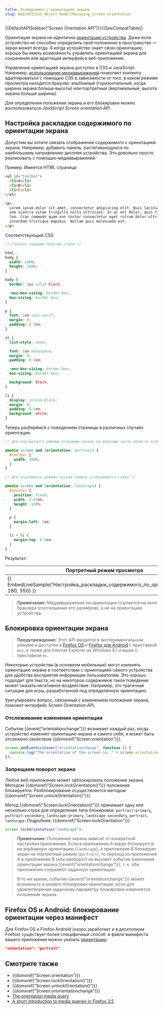 ```yaml
---
title: Разбираемся с ориентацией экрана
slug: Web/API/CSS_Object_Model/Managing_screen_orientation
---
```


{{DefaultAPISidebar("Screen Orientation API")}}{{SeeCompatTable}}

Ориентация экрана не идентична [ориентации устройства](/ru/docs/WebAPI/Detecting_device_orientation).
Даже если устройство не способно определить своё положение в пространстве — экран может всегда. А когда устройство знает свою ориентацию, хорошо бы иметь возможность управлять ориентацией экрана для
сохранения или адаптации интерфейса веб-приложения.

Управление ориентацией экрана доступно в CSS и JavaScript.
Например, [использование медиавыражений](/ru/docs/Web/CSS/Media_Queries/Using_media_queries) позволяет контенту адаптироваться с помощью CSS в зависимости от того, в каком режиме просмотра находится браузер: альбомный (горизонтальный, когда ширина экрана больше высоты) или портретный (вертикальный, высота экрана больше ширины).

Для определения положения экрана и его блокировки можно воспользоваться _JavaScript Screen orientation API_.

## Настройка раскладки содержимого по ориентации экрана

Допустим вы хотите связать отображение содержимого с ориентацией экрана. Например, добавить панель, растягивающуюся по наибольшему направлению дисплея устройства. Это довольно просто реализовать с помощью медиавыражений.

Пример. Имеется HTML страница:

```html
<ul id="toolbar">
  <li>A</li>
  <li>B</li>
  <li>C</li>
</ul>

<p>
  Lorem ipsum dolor sit amet, consectetur adipiscing elit. Duis lacinia nisi nec
  sem viverra vitae fringilla nulla ultricies. In ac est dolor, quis tincidunt
  leo. Cras commodo quam non tortor consectetur eget rutrum dolor ultricies. Ut
  interdum tristique dapibus. Nullam quis malesuada est.
</p>
```

Соответствующий CSS:

```css
/* Сначала зададим простые стили */

html,
body {
  width: 100%;
  height: 100%;
}

body {
  border: 1px solid black;

  -moz-box-sizing: border-box;
  box-sizing: border-box;
}

p {
  font: 1em sans-serif;
  margin: 0;
  padding: 0.5em;
}

ul {
  list-style: none;

  font: 1em monospace;
  margin: 0;
  padding: 0.5em;

  -moz-box-sizing: border-box;
  box-sizing: border-box;

  background: black;
}

li {
  display: inline-block;
  margin: 0;
  padding: 0.5em;
  background: white;
}
```

Теперь разберёмся с поведением страницы в различных случаях ориентации.

```css
/* Для портретного режима отправим панель на верхнюю часть области отображения */

@media screen and (orientation: portrait) {
  #toolbar {
    width: 100%;
  }
}

/* Для альбомного режима пускай панель отображается слева */

@media screen and (orientation: landscape) {
  #toolbar {
    position: fixed;
    width: 2.65em;
    height: 100%;
  }

  p {
    margin-left: 2em;
  }

  li + li {
    margin-top: 0.5em;
  }
}
```

Результат:

| Портретный режим просмотра                                                              | Альбомный режим просмотра                                                               |
| --------------------------------------------------------------------------------------- | --------------------------------------------------------------------------------------- |
| {{ EmbedLiveSample('Настройка_раскладки_содержимого_по_ориентации_экрана', 180, 350) }} | {{ EmbedLiveSample('Настройка_раскладки_содержимого_по_ориентации_экрана', 350, 180) }} |

> **Примечание:** Медиавыражение по ориентации ссылается на окно браузера (соотношение его размеров), а не на ориентацию устройства.

## Блокировка ориентации экрана

> **Предупреждение:** Этот API вводится в экспериментальном режиме и доступен в [Firefox OS](/ru/docs/Archive/B2G_OS) и [Firefox для Android](/ru/docs/Mozilla/Firefox_для_Android) с приставкой `moz`, а также для Internet Explorer на Windows 8.1 и выше с приставкой `ms`.

Некоторые устройства (в основном мобильные) могут изменять ориентацию экрана в соответствии с ориентацией самого устройства для удобства восприятия информации пользователем.
Это хорошо подходит для текста, но на некоторое содержимое такое поведение может оказать негативное воздействие. Например, это трагичная ситуация для игры, разработанной под определённую ориентацию.

Урегулировать вопрос, связанный с изменением положения экрана, поможет интерфейс Screen Orientation API.

### Отслеживание изменения ориентации

Событие {{event("orientationchange")}} возникает каждый раз, когда устройство изменяет ориентацию экрана и самого себя, и может быть отслежено свойством {{domxref("Screen.orientation")}}.

```js
screen.addEventListener("orientationchange", function () {
  console.log("The orientation of the screen is: " + screen.orientation);
});
```

### Запрещаем поворот экрана

Любое веб-приложение может заблокировать положение экрана. Методом {{domxref("Screen.lockOrientation()")}} положение блокируется. Разблокирование осуществляется методом {{domxref("Screen.unlockOrientation()")}}.

Метод {{domxref("Screen.lockOrientation()")}} принимает одну или несколько строк для определения типа блокировки: `portrait-primary`, `portrait-secondary`, `landscape-primary`, `landscape-secondary`, `portrait`, `landscape`. Подробнее: {{domxref("Screen.lockOrientation")}}.

```js
screen.lockOrientation("landscape");
```

> **Примечание:** Положение экрана зависит от конкретной настройки приложения. Если в приложении A экран блокируется на альбомную ориентацию (`landscape`), а приложение B блокирует экран на портретный режим (`portrait`),
> то переход из приложения A в приложение B (или наоборот) не вызовет событие изменения ориентации экрана {{event("orientationchange")}}, т. к. оба приложения сохраняют заданную ориентацию.
>
> В то же время, событие {{event("orientationchange")}} может возникнуть в момент блокировки ориентации, если для удовлетворения заданному параметру блокировки изменяется положение экрана.

## Firefox OS и Android: блокирование ориентации через манифест

Для Firefox OS и Firefox Android (скоро заработает и в десктопном Firefox) существует более специфичный способ: в файле манифеста вашего приложения можно указать [ориентацию](/en-US/Apps/Build/Manifest#orientation):

```json
"orientation": "portrait"
```

## Смотрите также

- {{domxref("Screen.orientation")}}
- {{domxref("Screen.lockOrientation()")}}
- {{domxref("Screen.unlockOrientation()")}}
- {{domxref("Screen.onorientationchange")}}
- [The orientation media query](/ru/docs/CSS/Media_queries#orientation)
- [A short introduction to media queries in Firefox 3.5](http://hacks.mozilla.org/2009/06/media-queries/)
